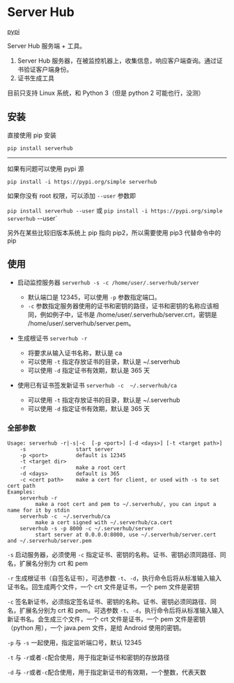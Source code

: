 # Server Hub

[pypi](https://pypi.org/project/serverhub/0.0.1/)

Server Hub 服务端 + 工具。

1. Server Hub 服务器，在被监控机器上，收集信息，响应客户端查询。通过证书验证客户端身份。
2. 证书生成工具

目前只支持 Linux 系统，和 Python 3（但是 python 2 可能也行，没测）

## 安装

直接使用 pip 安装

`pip install serverhub`

---
如果有问题可以使用 pypi 源

`pip install -i https://pypi.org/simple serverhub`

如果你没有 root 权限，可以添加 `--user` 参数即

`pip install serverhub --user` 或
`pip install -i https://pypi.org/simple serverhub` --user`

另外在某些比较旧版本系统上 pip 指向 pip2，所以需要使用 pip3 代替命令中的 pip

## 使用

- 启动监控服务器 `serverhub -s -c /home/user/.serverhub/server` 
  - 默认端口是 12345，可以使用 `-p` 参数指定端口。 
  - `-c` 参数指定服务器使用的证书和密钥的路径，证书和密钥的名称应该相同，例如例子中，证书是 /home/user/.serverhub/server.crt，密钥是 /home/user/.serverhub/server.pem。

- 生成根证书 `serverhub -r`
  - 将要求从输入证书名称，默认是 ca
  - 可以使用 `-t` 指定存放证书的目录，默认是 ~/.serverhub
  - 可以使用 `-d` 指定证书有效期，默认是 365 天
- 使用已有证书签发新证书 `serverhub -c  ~/.serverhub/ca`
  - 可以使用 `-t` 指定存放证书的目录，默认是 ~/.serverhub
  - 可以使用 `-d` 指定证书有效期，默认是 365 天



### 全部参数

```
Usage: serverhub -r|-s|-c  [-p <port>] [-d <days>] [-t <target path>]
    -s                start server
    -p <port>         default is 12345
    -t <target dir>   
    -r                make a root cert
    -d <days>         default is 365
    -c <cert path>    make a cert for client, or used with -s to set cert path
Examples:
    serverhub -r
         make a root cert and pem to ~/.serverhub/, you can input a name for it by stdin
    serverhub -c  ~/.serverhub/ca
         make a cert signed with ~/.serverhub/ca.cert
    serverhub -s -p 8000 -c ~/.serverhub/server
         start server at 0.0.0.0:8000, use ~/.serverhub/server.cert and ~/.serverhub/server.pem
```

`-s` 启动服务器，必须使用 `-c` 指定证书、密钥的名称。证书、密钥必须同路径、同名，扩展名分别为 crt 和 pem

`-r` 生成根证书（自签名证书），可选参数 `-t`、`-d`，执行命令后将从标准输入输入证书名。回生成两个文件，一个 crt 文件是证书，一个 pem 文件是密钥

`-c` 签名新证书，必须指定签名证书、密钥的名称。证书、密钥必须同路径、同名，扩展名分别为 crt 和 pem。可选参数 `-t`、`-d`，执行命令后将从标准输入输入新证书名。会生成三个文件，一个 crt 文件是证书，一个 pem 文件是密钥（python 用），一个 java.pem 文件，是给 Android 使用的密钥。

`-p` 与 `-s` 一起使用，指定监听端口号，默认 12345

`-t` 与 `-r`或者`-c`配合使用，用于指定新证书和密钥的存放路径

`-d` 与 `-r`或者`-c`配合使用，用于指定新证书的有效期，一个整数，代表天数